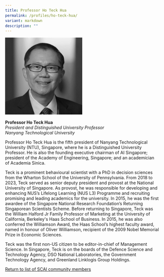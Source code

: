 ```yaml
---
title: Professor Ho Teck Hua
permalink: /profiles/ho-teck-hua/
variant: markdown
description: ""
---
```

<div style="width:50%"><img src="/images/People/ho_teck_hua.jpeg" alt="Professor Ho Teck Hua"></div>

**Professor Ho Teck Hua**<br>*President and Distinguished University Professor*<br>*Nanyang Technological University*<br>

Professor Ho Teck Hua is the fifth president of Nanyang Technological University (NTU), Singapore, where he is a Distinguished University Professor. He is also the founding executive chairman of AI Singapore; president of the Academy of Engineering, Singapore; and an academician of Academia Sinica. 

Teck is a prominent behavioural scientist with a PhD in decision sciences from the Wharton School of the University of Pennsylvania. From 2018 to 2023, Teck served as senior deputy president and provost at the National University of Singapore. As provost, he was responsible for developing and enhancing NUS’s Lifelong Learning (NUS L3) Programme and recruiting promising and leading academics for the university. In 2015, he was the first awardee of the Singapore National Research Foundation’s Returning Singaporean Scientists Scheme. Before returning to Singapore, Teck was the William Halford Jr Family Professor of Marketing at the University of California, Berkeley's Haas School of Business. In 2015, he was also conferred the Williamson Award, the Haas School’s highest faculty award, named in honour of Oliver Williamson, recipient of the 2009 Nobel Memorial Prize in Economic Sciences. 

Teck was the first non-US citizen to be editor-in-chief of Management Science. In Singapore, Teck is on the boards of the Defence Science and Technology Agency, DSO National Laboratories, the Government Technology Agency, and Greenland Linklogis Group Holdings.

[Return to list of SCAI community members](/community)